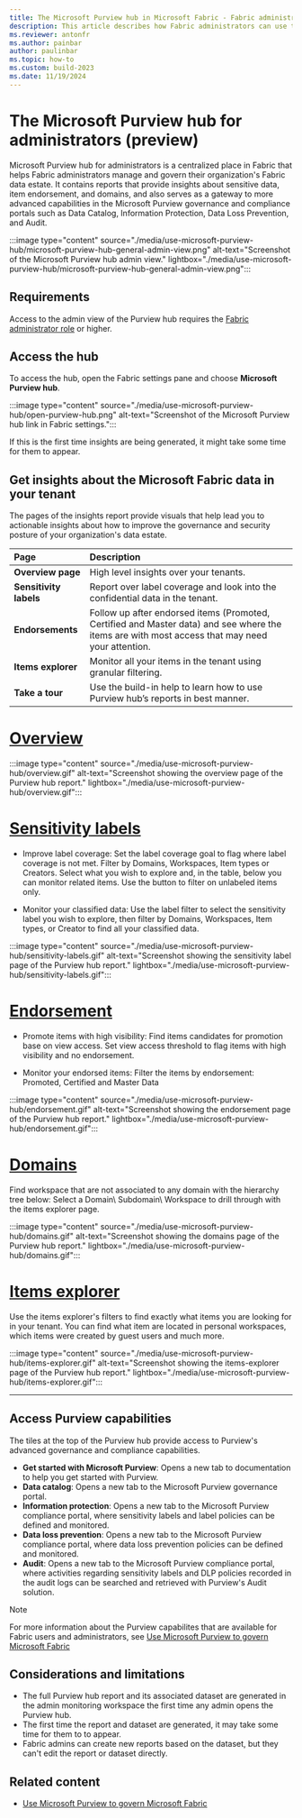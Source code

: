 ```yaml
---
title: The Microsoft Purview hub in Microsoft Fabric - Fabric administrators
description: This article describes how Fabric administrators can use the Microsoft Purview hub in Microsoft Fabric to monitor and govern their organization's data estate.
ms.reviewer: antonfr
ms.author: painbar
author: paulinbar
ms.topic: how-to 
ms.custom: build-2023
ms.date: 11/19/2024
---
```


# The Microsoft Purview hub for administrators (preview)

Microsoft Purview hub for administrators is a centralized place in Fabric that helps Fabric administrators manage and govern their organization's Fabric data estate. It contains reports that provide insights about sensitive data, item endorsement, and domains, and also serves as a gateway to more advanced capabilities in the Microsoft Purview governance and compliance portals such as Data Catalog, Information Protection, Data Loss Prevention, and Audit.

:::image type="content" source="./media/use-microsoft-purview-hub/microsoft-purview-hub-general-admin-view.png" alt-text="Screenshot of the Microsoft Purview hub admin view." lightbox="./media/use-microsoft-purview-hub/microsoft-purview-hub-general-admin-view.png":::

## Requirements

Access to the admin view of the Purview hub requires the [Fabric administrator role](../admin/roles.md) or higher.

## Access the hub

To access the hub, open the Fabric settings pane and choose **Microsoft Purview hub**.

:::image type="content" source="./media/use-microsoft-purview-hub/open-purview-hub.png" alt-text="Screenshot of the Microsoft Purview hub link in Fabric settings.":::

If this is the first time insights are being generated, it might take some time for them to appear.

## Get insights about the Microsoft Fabric data in your tenant

The pages of the insights report provide visuals that help lead you to actionable insights about how to improve the governance and security posture of your organization's data estate.

| Page                   | Description                                                                    |
|:-----------------------|:-------------------------------------------------------------------------------|
| **Overview page**      | High level insights over your tenants.                                         |
| **Sensitivity labels** | Report over label coverage and look into the confidential data in the tenant.  |
| **Endorsements**       | Follow up after endorsed items (Promoted, Certified and Master data) and see where the items are with most access that may need your attention.|
| **Items explorer**     | Monitor all your items in the tenant using granular filtering.                 |
| **Take a tour**        | Use the build-in help to learn how to use Purview hub’s reports in best manner.|

# [Overview](#tab/overview)

:::image type="content" source="./media/use-microsoft-purview-hub/overview.gif" alt-text="Screenshot showing the overview page of the Purview hub report." lightbox="./media/use-microsoft-purview-hub/overview.gif":::

# [Sensitivity labels](#tab/sensitivity-labels)

* Improve label coverage: Set the label coverage goal to flag where label coverage is not met. Filter by Domains, Workspaces, Item types or Creators. Select what you wish to explore and, in the table, below you can monitor related items. Use the button to filter on unlabeled items only.

* Monitor your classified data: Use the label filter to select the sensitivity label you wish to explore, then filter by Domains, Workspaces, Item types, or Creator to find all your classified data.

:::image type="content" source="./media/use-microsoft-purview-hub/sensitivity-labels.gif" alt-text="Screenshot showing the sensitivity label page of the Purview hub report." lightbox="./media/use-microsoft-purview-hub/sensitivity-labels.gif":::

# [Endorsement](#tab/endorsement)

* Promote items with high visibility: Find items candidates for promotion base on view access. Set view access threshold to flag items with high visibility and no endorsement.

* Monitor your endorsed items: Filter the items by endorsement: Promoted, Certified and Master Data

:::image type="content" source="./media/use-microsoft-purview-hub/endorsement.gif" alt-text="Screenshot showing the endorsement page of the Purview hub report." lightbox="./media/use-microsoft-purview-hub/endorsement.gif":::

# [Domains](#tab/domains)

Find workspace that are not associated to any domain with the hierarchy tree below: Select a Domain\ Subdomain\ Workspace to drill through with the items explorer page.

:::image type="content" source="./media/use-microsoft-purview-hub/domains.gif" alt-text="Screenshot showing the domains page of the Purview hub report." lightbox="./media/use-microsoft-purview-hub/domains.gif":::

# [Items explorer](#tab/items-explorer)

Use the items explorer's filters to find exactly what items you are looking for in your tenant. You can find what item are located in personal workspaces, which items were created by guest users and much more.

:::image type="content" source="./media/use-microsoft-purview-hub/items-explorer.gif" alt-text="Screenshot showing the items-explorer page of the Purview hub report." lightbox="./media/use-microsoft-purview-hub/items-explorer.gif":::

---

## Access Purview capabilities

The tiles at the top of the Purview hub provide access to Purview's advanced governance and compliance capabilities.

* **Get started with Microsoft Purview**: Opens a new tab to documentation to help you get started with Purview.
* **Data catalog**: Opens a new tab to the Microsoft Purview governance portal.
* **Information protection**: Opens a new tab to the Microsoft Purview compliance portal, where sensitivity labels and label policies can be defined and monitored.
* **Data loss prevention**: Opens a new tab to the Microsoft Purview compliance portal, where data loss prevention policies can be defined and monitored.
* **Audit**: Opens a new tab to the Microsoft Purview compliance portal, where activities regarding sensitivity labels and DLP policies recorded in the audit logs can be searched and retrieved with Purview's Audit solution.

> [!NOTE]
> For more information about the Purview capabilites that are available for Fabric users and administrators, see [Use Microsoft Purview to govern Microsoft Fabric](./microsoft-purview-fabric.md)

## Considerations and limitations

* The full Purview hub report and its associated dataset are generated in the admin monitoring workspace the first time any admin opens the Purview hub.
* The first time the report and dataset are generated, it may take some time for them to to appear.
* Fabric admins can create new reports based on the dataset, but they can't edit the report or dataset directly.

## Related content

* [Use Microsoft Purview to govern Microsoft Fabric](./microsoft-purview-fabric.md)